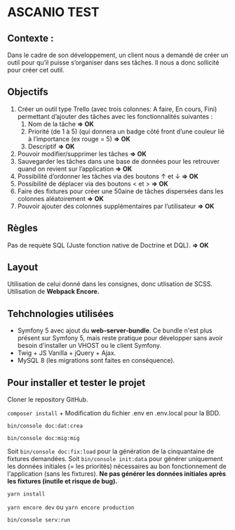 # ASCANIO TEST

## Contexte :
Dans le cadre de son développement, un client nous a demandé de créer un outil pour qu’il puisse
s’organiser dans ses tâches. Il nous a donc sollicité pour créer cet outil.

## Objectifs 

1. Créer un outil type Trello (avec trois colonnes: A faire, En cours, Fini) permettant d’ajouter des tâches avec les fonctionnalités suivantes :
    1. Nom de la tâche **=> OK**
    2. Priorité (de 1 à 5) (qui donnera un badge côté front d’une couleur lié à l’importance (ex rouge = 5) **=> OK**
    3. Descriptif **=> OK**
2. Pouvoir modifier/supprimer les tâches **=> OK**
3. Sauvegarder les tâches dans une base de données pour les retrouver quand on revient sur l’application **=> OK**
4. Possibilité d’ordonner les tâches via des boutons ↑ et ↓ **=> OK**
5. Possibilité de déplacer via des boutons < et > **=> OK**
6. Faire des fixtures pour créer une 50aine de tâches dispersées dans les colonnes aléatoirement **=> OK**
7. Pouvoir ajouter des colonnes supplémentaires par l’utilisateur **=> OK**

## Règles

Pas de requète SQL (Juste fonction native de Doctrine et DQL). **=> OK**

## Layout

Utilisation de celui donné dans les consignes, donc utlisation de SCSS. Utilisation de **Webpack Encore.**

## Tehchnologies utilisées

* Symfony 5 avec ajout du **web-server-bundle**. Ce bundle n'est plus présent sur Symfony 5, mais reste pratique pour développer sans avoir besoin d'installer un VHOST ou le client Symfony.
* Twig + JS Vanilla + jQuery + Ajax.
* MySQL 8 (les migrations sont faites en conséquence).

## Pour installer et tester le projet

Cloner le repository GitHub.

`composer install` + Modification du fichier .env en .env.local pour la BDD.

`bin/console doc:dat:crea`

`bin/console doc:mig:mig`

Soit `bin/console doc:fix:load` pour la génération de la cinquantaine de fixtures demandées. Soit `bin/console init:data` pour générer uniquement les données initiales (= les priorités) nécessaires au bon fonctionnement de l'application (sans les fixtures). **Ne pas générer les données initiales après les fixtures (inutile et risque de bug).**

`yarn install`

`yarn encore dev` ou `yarn encore production`

`bin/console serv:run`